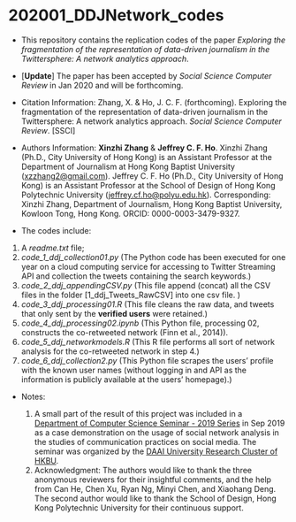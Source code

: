 # 202001_DDJNetwork_codes

 - This repository contains the replication codes of the paper *Exploring the fragmentation of the representation of data-driven journalism in the Twittersphere: A network analytics approach*.

 - [**Update**] The paper has been accepted by *Social Science Computer Review* in Jan 2020 and will be forthcoming.

 - Citation Information: Zhang, X. & Ho, J. C. F. (forthcoming). Exploring the fragmentation of the representation of data-driven journalism in the Twittersphere: A network analytics approach. *Social Science Computer Review*. [SSCI]

 - Authors Information: **Xinzhi Zhang** & **Jeffrey C. F. Ho**. Xinzhi Zhang (Ph.D., City University of Hong Kong) is an Assistant Professor at the Department of Journalism at Hong Kong Baptist University (xzzhang2@gmail.com). Jeffrey C. F. Ho (Ph.D., City University of Hong Kong) is an Assistant Professor at the School of Design of Hong Kong Polytechnic University (jeffrey.cf.ho@polyu.edu.hk). Corresponding: Xinzhi Zhang, Department of Journalism, Hong Kong Baptist University, Kowloon Tong, Hong Kong. ORCID: 0000-0003-3479-9327.

 - The codes include:

  1. A *readme.txt* file;
  2. *code_1_ddj_collection01.py* (The Python code has been executed for one year on a cloud computing service for accessing to Twitter Streaming API and collection the tweets containing the search keywords.)
  3. *code_2_ddj_appendingCSV.py* (This file append (concat) all the CSV files in the folder [1_ddj_Tweets_RawCSV] into one csv file. )
  4. *code_3_ddj_processing01.R* (This file cleans the raw data, and tweets that only sent by the **verified users** were retained.)
  5. *code_4_ddj_processing02.ipynb* (This Python file, processing 02, constructs the co-retweeted network (Finn et al., 2014)).
  6. *code_5_ddj_networkmodels.R* (This R file performs all sort of network analysis for the co-retweeted network in step 4.)
  7. *code_6_ddj_collection2.py* (This Python file scrapes the users’ profile with the known user names (without logging in and API as the information is publicly available at the users’ homepage).)

- Notes:

  1. A small part of the result of this project was included in a [Department of Computer Science Seminar - 2019 Series](https://www.comp.hkbu.edu.hk/v1/?page=seminars&id=540) in Sep 2019 as a case demonstration on the usage of social network analysis in the studies of communication practices on social media. The seminar was organized by the [DAAI University Research Cluster of HKBU](http://hkbu.ai/).
  2. Acknowledgment: The authors would like to thank the three anonymous reviewers for their insightful comments, and the help from Can He, Chen Xu, Ryan Ng, Minyi Chen, and Xiaohang Deng. The second author would like to thank the School of Design, Hong Kong Polytechnic University for their continuous support.
